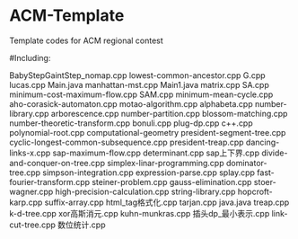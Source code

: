 # ACM-Template
Template codes for ACM regional contest

#Including:

BabyStepGaintStep_nomap.cpp		lowest-common-ancestor.cpp
G.cpp					lucas.cpp
Main.java				manhattan-mst.cpp
Main1.java				matrix.cpp
SA.cpp					minimum-cost-maximum-flow.cpp
SAM.cpp					minimum-mean-cycle.cpp
aho-corasick-automaton.cpp		motao-algorithm.cpp
alphabeta.cpp				number-library.cpp
arborescence.cpp			number-partition.cpp
blossom-matching.cpp			number-theoretic-transform.cpp
bonuli.cpp				plug-dp.cpp
c++.cpp					polynomial-root.cpp
computational-geometry			president-segment-tree.cpp
cyclic-longest-common-subsequence.cpp	president-treap.cpp
dancing-links-x.cpp			sap-maximum-flow.cpp
determinant.cpp				sap上下界.cpp
divide-and-conquer-on-tree.cpp		simplex-linar-programming.cpp
dominator-tree.cpp			simpson-integration.cpp
expression-parse.cpp			splay.cpp
fast-fourier-transform.cpp		steiner-problem.cpp
gauss-elimination.cpp			stoer-wagner.cpp
high-precision-calculation.cpp		string-library.cpp
hopcroft-karp.cpp			suffix-array.cpp
html_tag格式化.cpp			tarjan.cpp
java.java				treap.cpp
k-d-tree.cpp				xor高斯消元.cpp
kuhn-munkras.cpp			插头dp_最小表示.cpp
link-cut-tree.cpp			数位统计.cpp


